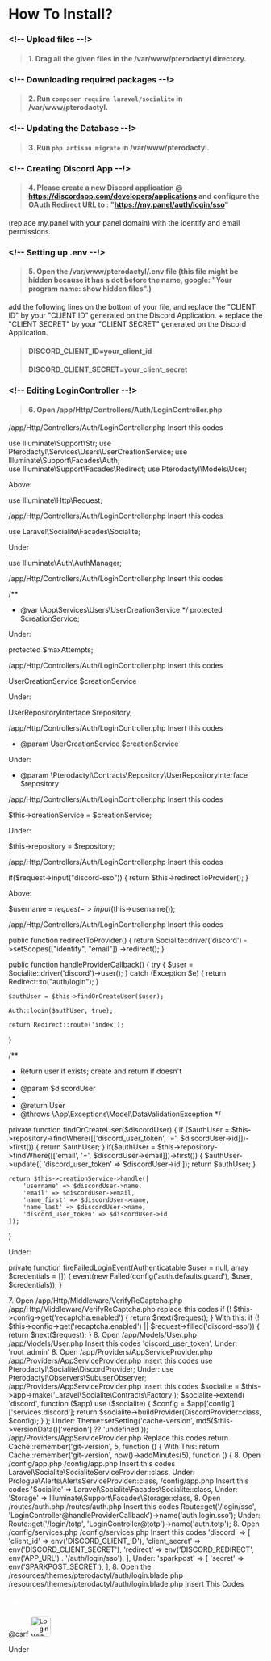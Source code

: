 # How To Install?

### <!-- Upload files --!>
> #### 1. Drag all the given files in the /var/www/pterodactyl directory.


### <!-- Downloading required packages --!>
> #### 2. Run `composer require laravel/socialite` in /var/www/pterodactyl.


### <!-- Updating the Database --!>
> #### 3. Run `php artisan migrate` in /var/www/pterodactyl.


### <!-- Creating Discord App --!>
> #### 4. Please create a new Discord application @ https://discordapp.com/developers/applications and configure the OAuth Redirect URL to : "https://my.panel/auth/login/sso"
(replace my.panel with your panel domain) with the identify and email permissions.


### <!-- Setting up .env --!>
> #### 5. Open the /var/www/pterodactyl/.env file (this file might be hidden because it has a dot before the name, google: "Your program name: show hidden files".)
   add the following lines on the bottom of your file, and replace the "CLIENT ID" by your "CLIENT ID" generated on the Discord Application. + replace the "CLIENT SECRET" by your "CLIENT SECRET" generated on the Discord Application.


> #### DISCORD_CLIENT_ID=your_client_id
> #### DISCORD_CLIENT_SECRET=your_client_secret


### <!-- Editing LoginController --!>
> #### 6. Open /app/Http/Controllers/Auth/LoginController.php

/app/Http/Controllers/Auth/LoginController.php
Insert this codes
    
use Illuminate\Support\Str;
use Pterodactyl\Services\Users\UserCreationService;
use Illuminate\Support\Facades\Auth;    
use Illuminate\Support\Facades\Redirect;
use Pterodactyl\Models\User;

Above: 

use Illuminate\Http\Request;




/app/Http/Controllers/Auth/LoginController.php
Insert this codes
    
use Laravel\Socialite\Facades\Socialite;

Under

use Illuminate\Auth\AuthManager;




/app/Http/Controllers/Auth/LoginController.php
Insert this codes

/**
 * @var \App\Services\Users\UserCreationService
 */
protected $creationService;

Under:

protected $maxAttempts;




/app/Http/Controllers/Auth/LoginController.php
Insert this codes

UserCreationService $creationService

Under:

UserRepositoryInterface $repository,




/app/Http/Controllers/Auth/LoginController.php
Insert this codes

* @param UserCreationService $creationService

Under:

* @param \Pterodactyl\Contracts\Repository\UserRepositoryInterface $repository




/app/Http/Controllers/Auth/LoginController.php
Insert this codes

$this->creationService = $creationService;

Under:

$this->repository = $repository;




/app/Http/Controllers/Auth/LoginController.php
Insert this codes

if($request->input("discord-sso")) {
    return $this->redirectToProvider();
}

Above:

$username = $request->input($this->username());




/app/Http/Controllers/Auth/LoginController.php
Insert this codes

public function redirectToProvider()
{
    return Socialite::driver('discord')
        ->setScopes(["identify", "email"])
        ->redirect();
}

public function handleProviderCallback()
{
    try {
        $user = Socialite::driver('discord')->user();
    } catch (Exception $e) {
        return Redirect::to("auth/login");
    }

    $authUser = $this->findOrCreateUser($user);

    Auth::login($authUser, true);

    return Redirect::route('index');
}

/**
 * Return user if exists; create and return if doesn't
 *
 * @param $discordUser
 *
 * @return User
 * @throws \App\Exceptions\Model\DataValidationException
 */

private function findOrCreateUser($discordUser)
{
    if ($authUser = $this->repository->findWhere([['discord_user_token', '=', $discordUser->id]])->first()) {
        return $authUser;
    }
    if($authUser = $this->repository->findWhere([['email', '=', $discordUser->email]])->first()) {
        $authUser->update([
            'discord_user_token' => $discordUser->id
        ]);
        return $authUser;
    }

    return $this->creationService->handle([
        'username' => $discordUser->name,
        'email' => $discordUser->email,
        'name_first' => $discordUser->name,
        'name_last' => $discordUser->name,
        'discord_user_token' => $discordUser->id
    ]);
}

Under:

private function fireFailedLoginEvent(Authenticatable $user = null, array $credentials = [])
{
    event(new Failed(config('auth.defaults.guard'), $user, $credentials));
}



<!-- Editing VerifyReCaptcha --!>
7. Open /app/Http/Middleware/VerifyReCaptcha.php

/app/Http/Middleware/VerifyReCaptcha.php
replace this codes

if (! $this->config->get('recaptcha.enabled') {
    return $next($request);
}

With this:

if (! $this->config->get('recaptcha.enabled') || $request->filled('discord-sso')) {
    return $next($request);
}




<!-- Editing User --!>
8. Open /app/Models/User.php

/app/Models/User.php
Insert this codes

'discord_user_token',

Under:

'root_admin'



<!-- Editing AppServiceProvider --!>
8. Open /app/Providers/AppServiceProvider.php

/app/Providers/AppServiceProvider.php
Insert this codes

use Pterodactyl\Socialite\DiscordProvider;

Under:

use Pterodactyl\Observers\SubuserObserver;




/app/Providers/AppServiceProvider.php
Insert this codes

$socialite = $this->app->make('Laravel\Socialite\Contracts\Factory');
$socialite->extend(
    'discord',
    function ($app) use ($socialite) {
        $config = $app['config']['services.discord'];
        return $socialite->buildProvider(DiscordProvider::class, $config);
    }
);

Under:

Theme::setSetting('cache-version', md5($this->versionData()['version'] ?? 'undefined'));




/app/Providers/AppServiceProvider.php
Replace this codes

return Cache::remember('git-version', 5, function () {

With This:

return Cache::remember('git-version', now()->addMinutes(5), function () {




<!-- Editing app config --!>
8. Open /config/app.php

/config/app.php
Insert this codes

Laravel\Socialite\SocialiteServiceProvider::class,

Under:

Prologue\Alerts\AlertsServiceProvider::class,




/config/app.php
Insert this codes

'Socialite' => Laravel\Socialite\Facades\Socialite::class,

Under:

'Storage' => Illuminate\Support\Facades\Storage::class,



<!-- Editing auth routes --!>
8. Open /routes/auth.php

/routes/auth.php
Insert this codes

Route::get('/login/sso', 'LoginController@handleProviderCallback')->name('auth.login.sso');

Under:

Route::get('/login/totp', 'LoginController@totp')->name('auth.totp');




<!-- Editing services --!>
8. Open /config/services.php

/config/services.php
Insert this codes

'discord' => [
    'client_id' => env('DISCORD_CLIENT_ID'),
    'client_secret' => env('DISCORD_CLIENT_SECRET'),
    'redirect' => env('DISCORD_REDIRECT', env('APP_URL') . '/auth/login/sso'),
],

Under:

'sparkpost' => [
    'secret' => env('SPARKPOST_SECRET'),
],




<!-- Updating the default layout --!>
8. Open the /resources/themes/pterodactyl/auth/login.blade.php

/resources/themes/pterodactyl/auth/login.blade.php
Insert This Codes

<div class="row">
    <h4 class="text-center" style="color: #fff;">OR</h4>
    <div class="col-lg-12 text-center">
        <form role="form" id="loginWithDiscord" action="{{ route('auth.login') }}" method="POST">
            @csrf
            <input type="hidden" name="discord-sso" value="discord-sso">
            <input type="image" src="https://i.ibb.co/HTCDZW8/discord.png" alt="Login With Discord" style="height: 40px; border-radius: 5px;">
        </form>
    </div>
<div>

Under

</form>

